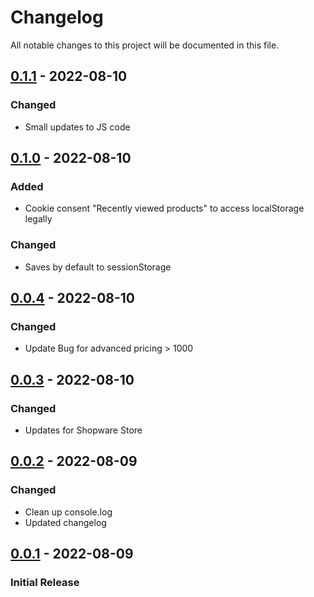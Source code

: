 # Changelog

All notable changes to this project will be documented in this file.
## [0.1.1] - 2022-08-10
### Changed 
- Small updates to JS code 
## [0.1.0] - 2022-08-10
### Added 
- Cookie consent "Recently viewed products" to access localStorage legally
### Changed 
- Saves by default to sessionStorage
## [0.0.4] - 2022-08-10
### Changed 
- Update Bug for advanced pricing > 1000

## [0.0.3] - 2022-08-10
### Changed 
- Updates for Shopware Store

## [0.0.2] - 2022-08-09
### Changed
- Clean up console.log 
- Updated changelog
## [0.0.1] - 2022-08-09

### Initial Release


[0.1.1]: https://github.com/BuildIT-Consulting/BuildIT_RecentlyViewedPerformance/compare/0.1.0...0.1.1
[0.1.0]: https://github.com/BuildIT-Consulting/BuildIT_RecentlyViewedPerformance/compare/0.0.4...0.1.0
[0.0.4]: https://github.com/BuildIT-Consulting/BuildIT_RecentlyViewedPerformance/compare/0.0.3...0.0.4
[0.0.3]: https://github.com/BuildIT-Consulting/BuildIT_RecentlyViewedPerformance/compare/0.0.2...0.0.3
[0.0.2]: https://github.com/BuildIT-Consulting/BuildIT_RecentlyViewedPerformance/compare/0.0.1...0.0.2
[0.0.1]: https://github.com/BuildIT-Consulting/BuildIT_RecentlyViewedPerformance/releases/tag/0.0.1